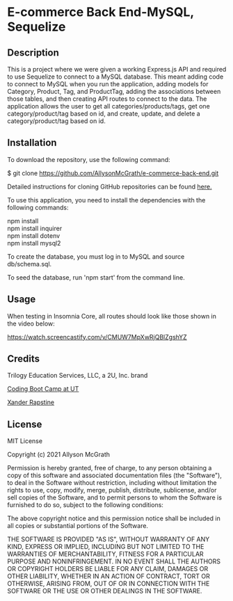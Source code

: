 # E-commerce Back End-MySQL, Sequelize

## Description

This is a project where we were given a working Express.js API and required to use Sequelize to connect to a MySQL database. This meant adding code to connect to MySQL when you run the application, adding models for Category, Product, Tag, and ProductTag, adding the associations between those tables, and then creating API routes to connect to the data. The application allows the user to get all categories/products/tags, get one category/product/tag based on id, and create, update, and delete a category/product/tag based on id. 



## Installation

To download the repository, use the following command:

$ git clone https://github.com/AllysonMcGrath/e-commerce-back-end.git

Detailed instructions for cloning GitHub repositories can be found [here.](https://docs.github.com/en/github/creating-cloning-and-archiving-repositories/cloning-a-repository-from-github/cloning-a-repository)

To use this application, you need to install the dependencies with the following commands:

npm install<br/>
npm install inquirer<br/>
npm install dotenv<br/>
npm install mysql2<br/>

To create the database, you must log in to MySQL and source db/schema.sql.

To seed the database, run 'npm start' from the command line.

## Usage

When testing in Insomnia Core, all routes should look like those shown in the video below:

https://watch.screencastify.com/v/CMUW7MpXwRjQBlZgshYZ


## Credits

Trilogy Education Services, LLC, a 2U, Inc. brand

[Coding Boot Camp at UT](https://github.com/the-Coding-Boot-Camp-at-UT)

[Xander Rapstine](https://github.com/Xandromus)


## License

MIT License

Copyright (c) 2021 Allyson McGrath

Permission is hereby granted, free of charge, to any person obtaining a copy
of this software and associated documentation files (the "Software"), to deal
in the Software without restriction, including without limitation the rights
to use, copy, modify, merge, publish, distribute, sublicense, and/or sell
copies of the Software, and to permit persons to whom the Software is
furnished to do so, subject to the following conditions:

The above copyright notice and this permission notice shall be included in all
copies or substantial portions of the Software.

THE SOFTWARE IS PROVIDED "AS IS", WITHOUT WARRANTY OF ANY KIND, EXPRESS OR
IMPLIED, INCLUDING BUT NOT LIMITED TO THE WARRANTIES OF MERCHANTABILITY,
FITNESS FOR A PARTICULAR PURPOSE AND NONINFRINGEMENT. IN NO EVENT SHALL THE
AUTHORS OR COPYRIGHT HOLDERS BE LIABLE FOR ANY CLAIM, DAMAGES OR OTHER
LIABILITY, WHETHER IN AN ACTION OF CONTRACT, TORT OR OTHERWISE, ARISING FROM,
OUT OF OR IN CONNECTION WITH THE SOFTWARE OR THE USE OR OTHER DEALINGS IN THE
SOFTWARE.
